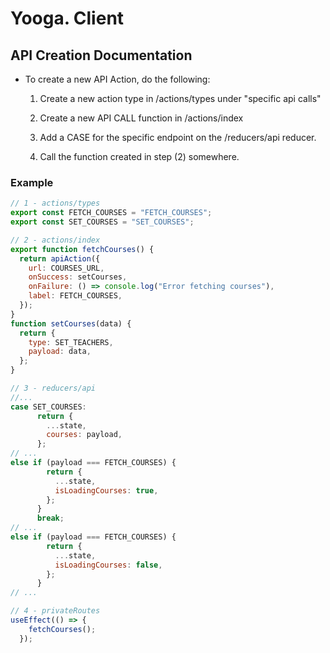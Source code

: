 # Yooga. Client

## API Creation Documentation

- To create a new API Action, do the following:

  1. Create a new action type in /actions/types under "specific api calls"

  2. Create a new API CALL function in /actions/index

  3. Add a CASE for the specific endpoint on the /reducers/api reducer.

  4. Call the function created in step (2) somewhere.

### Example

```javascript
// 1 - actions/types
export const FETCH_COURSES = "FETCH_COURSES";
export const SET_COURSES = "SET_COURSES";

// 2 - actions/index
export function fetchCourses() {
  return apiAction({
    url: COURSES_URL,
    onSuccess: setCourses,
    onFailure: () => console.log("Error fetching courses"),
    label: FETCH_COURSES,
  });
}
function setCourses(data) {
  return {
    type: SET_TEACHERS,
    payload: data,
  };
}

// 3 - reducers/api
//...
case SET_COURSES:
      return {
        ...state,
        courses: payload,
      };
// ...
else if (payload === FETCH_COURSES) {
        return {
          ...state,
          isLoadingCourses: true,
        };
      }
      break;
// ...
else if (payload === FETCH_COURSES) {
        return {
          ...state,
          isLoadingCourses: false,
        };
      }
// ...

// 4 - privateRoutes
useEffect(() => {
    fetchCourses();
  });

```
